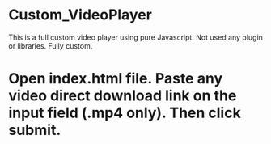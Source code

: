 # Custom_VideoPlayer
This is a full custom video player using pure Javascript.
Not used any plugin or libraries. Fully custom.
# Open index.html file. Paste any video direct download link on the input field (.mp4 only). Then click submit.
